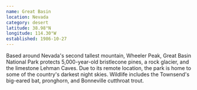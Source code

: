```yaml
---
name: Great Basin
location: Nevada
category: desert
latitude: 38.98°N
longitude: 114.30°W
established: 1986-10-27
---
```


Based around Nevada's second tallest mountain, Wheeler Peak, Great Basin National Park protects 5,000-year-old bristlecone pines, a rock glacier, and the limestone Lehman Caves. Due to its remote location, the park is home to some of the country's darkest night skies. Wildlife includes the Townsend's big-eared bat, pronghorn, and Bonneville cutthroat trout.

